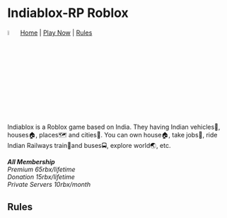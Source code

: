 # Indiablox-RP Roblox
<img src="https://tr.rbxcdn.com/180DAY-ff004ab2765cbbbed58ee9ada85f59b3/256/256/Image/Webp/noFilter" alt="Girl in a jacket" width="5%" height="5%"> [Home](/) | [Play Now](https://www.roblox.com/games/16824677804/Indiablox-RP) | [Rules](#C4)
<br>
<p>Indiablox is a Roblox game based on India. They having Indian vehicles🚗, houses🏠, places🗺️ and cities🌆. You can own house🏠, take jobs🏢, ride Indian Railways train🚆and buses🚍, explore world🌏, etc.

<i><b>All Membership</b><br>
Premium 65rbx/lifetime<br>
Donation 15rbx/lifetime<br>
Private Servers 10rbx/month</i><br></p>
<h2 id="C4">Rules</h2>
